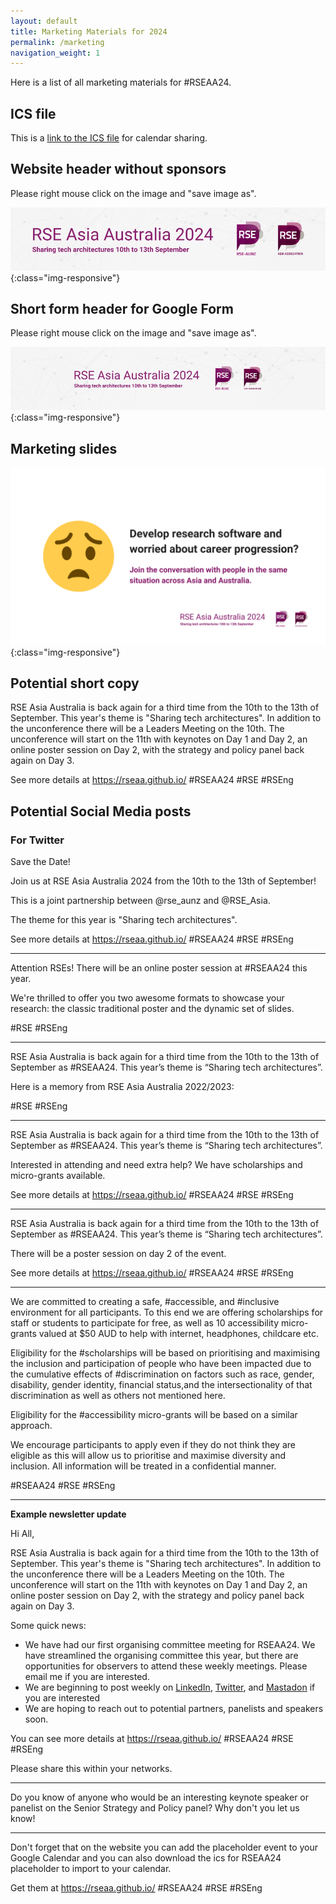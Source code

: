```yaml
---
layout: default
title: Marketing Materials for 2024
permalink: /marketing
navigation_weight: 1
---
```


Here is a list of all marketing materials for #RSEAA24.

## ICS file

This is a [link to the ICS file](/assets/RSEAA24.ics) for calendar sharing.

## Website header without sponsors

Please right mouse click on the image and "save image as".

![Banner of RSE Asia Australia Unconference 2024 with the title RSE Asia Australia Unconference shown. Sharing tech architectures. 10th to 13th September 2024.](/assets/RSEAA24_website_banner_no_sponsors.png){:class="img-responsive"}


## Short form header for Google Form

Please right mouse click on the image and "save image as".

![Banner of RSE Asia Australia Unconference 2024 with the title RSE Asia Australia Unconference shown. Sharing tech architectures. 10th to 13th September 2024.](/assets/form_banner_rseaa24.png){:class="img-responsive"}

## Marketing slides

![Develop research software and worried about career progression? Join the conversation with people in the same situation across Asia and Australia. RSE Asia Australia 2024. Sharing tech architectures. 10th to 13th Septembe. Logos of RSE AUNZ and RSE Asia.](/assets/1.png){:class="img-responsive"}

## Potential short copy

RSE Asia Australia is back again for a third time from the 10th to the 13th of September. This year's theme is "Sharing tech architectures". In addition to the unconference there will be a Leaders Meeting on the 10th. The unconference will start on the 11th with keynotes on Day 1 and Day 2, an online poster session on Day 2, with the strategy and policy panel back again on Day 3. 

See more details at https://rseaa.github.io/ #RSEAA24 #RSE #RSEng

## Potential Social Media posts

### For Twitter

Save the Date!

Join us at RSE Asia Australia 2024 from the 10th to the 13th of September!

This is a joint partnership between @rse_aunz and @RSE_Asia.

The theme for this year is "Sharing tech architectures". 

See more details at https://rseaa.github.io/ #RSEAA24 #RSE #RSEng

-----

Attention RSEs! There will be an online poster session at #RSEAA24 this year.

We're thrilled to offer you two awesome formats to showcase your research: the classic traditional poster and the dynamic set of slides. 

#RSE #RSEng

----

RSE Asia Australia is back again for a third time from the 10th to the 13th of September as #RSEAA24. This year’s theme is “Sharing tech architectures”.

Here is a memory from RSE Asia Australia 2022/2023:


#RSE #RSEng

-----

RSE Asia Australia is back again for a third time from the 10th to the 13th of September as #RSEAA24. This year’s theme is “Sharing tech architectures”.

Interested in attending and need extra help? We have scholarships and micro-grants available.

See more details at https://rseaa.github.io/ #RSEAA24 #RSE #RSEng

-----


RSE Asia Australia is back again for a third time from the 10th to the 13th of September as #RSEAA24. This year’s theme is “Sharing tech architectures”.

There will be a poster session on day 2 of the event. 

See more details at https://rseaa.github.io/ #RSEAA24 #RSE #RSEng


---

We are committed to creating a safe, #accessible, and #inclusive 
environment for all participants. To this end we are offering scholarships for staff or students to participate for free, as well as 10 accessibility micro-grants valued at $50 AUD to help with internet, headphones, childcare etc.

Eligibility for the #scholarships will be based on prioritising and maximising the inclusion and participation of people who have been impacted due to the cumulative effects of #discrimination on factors such as race, gender, disability, gender identity, financial status,and the intersectionality of that discrimination as well as others not mentioned here.

Eligibility for the #accessibility micro-grants will be based on a similar approach.

We encourage participants to apply even if they do not think they are eligible as this will allow us to prioritise and maximise diversity and inclusion. All information will be treated in a confidential manner.

#RSEAA24 #RSE #RSEng

----

**Example newsletter update**

Hi All,

RSE Asia Australia is back again for a third time from the 10th to the 13th of September. This year's theme is "Sharing tech architectures". In addition to the unconference there will be a Leaders Meeting on the 10th. The unconference will start on the 11th with keynotes on Day 1 and Day 2, an online poster session on Day 2, with the strategy and policy panel back again on Day 3. 

Some quick news:
- We have had our first organising committee meeting for RSEAA24. We have streamlined the organising committee this year, but there are opportunities for observers to attend these weekly meetings. Please email me if you are interested.
- We are beginning to post weekly on [LinkedIn](https://www.linkedin.com/company/rseaa/), [Twitter](https://twitter.com/RSE_asia_austra), and [Mastadon](https://social.foss.place/@RSEAA) if you are interested
- We are hoping to reach out to potential partners, panelists and speakers soon. 

You can see more details at https://rseaa.github.io/ #RSEAA24 #RSE #RSEng

Please share this within your networks.

---

Do you know of anyone who would be an interesting keynote speaker or panelist on the Senior Strategy and Policy panel? Why don't you let us know! 

---

Don't forget that on the website you can add the placeholder event to your Google Calendar and you can also download the ics for RSEAA24 placeholder to import to your calendar.

Get them at https://rseaa.github.io/ #RSEAA24 #RSE #RSEng

